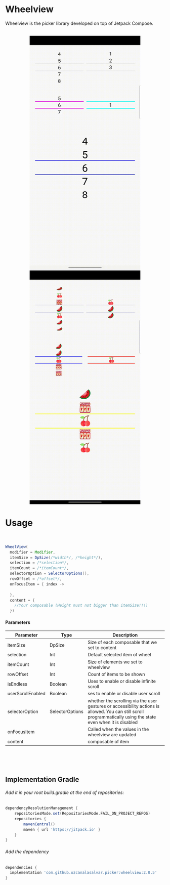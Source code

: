 # Wheelview
Wheelview is the picker library developed on top of Jetpack Compose.
<br>
<br>
<p align="center">
<img src="https://github.com/ozcanalasalvar/Wheelview/blob/main/art/textpicker.gif" width="350">
<img src="https://github.com/ozcanalasalvar/Wheelview/blob/main/art/imagepicker.gif" width="350">
</p>


# Usage

<br>

```java
WheelView(
  modifier = Modifier,
  itemSize = DpSize(/*width*/, /*height*/),
  selection = /*selection*/,
  itemCount = /*itemCount*/,
  selectorOption = SelectorOptions(),
  rowOffset = /*offset*/,
  onFocusItem = { index ->

  },
  content = {
    //Your composable (Height must not bigger than itemSize!!!)
  })
```

#### Parameters
Parameter | Type | Description
------ | ----- | --
itemSize | DpSize | Size of each composable that we set to content
selection | Int | Default selected item of wheel 
itemCount | Int | Size of elements we set to wheelview
rowOffset | Int | Count of items to be shown
isEndless | Boolean | Uses to enable or disable infinite scroll
userScrollEnabled | Boolean | ses to enable or disable user scroll 
selectorOption | SelectorOptions | whether the scrolling via the user gestures or accessibility actions is allowed. You can still scroll programmatically using the state even when it is disabled
onFocusItem |  | Called when the values in the wheelview are updated
content |  | composable of item


<br>
<br>
<br>

## Implementation Gradle

###### Add it in your root build.gradle at the end of repositories:

```groovy
dependencyResolutionManagement {
	repositoriesMode.set(RepositoriesMode.FAIL_ON_PROJECT_REPOS)
	repositories {
		mavenCentral()
		maven { url 'https://jitpack.io' }
	}
}
```

###### Add the dependency

```groovy
dependencies {
  implementation 'com.github.ozcanalasalvar.picker:wheelview:2.0.5'
}
```
